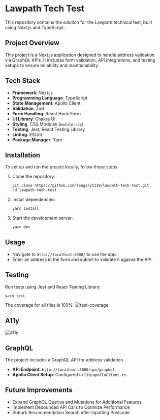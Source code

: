 # Lawpath Tech Test

This repository contains the solution for the Lawpath technical test, built using Next.js and TypeScript.

## Project Overview

This project is a Next.js application designed to handle address validation via GraphQL APIs. It includes form validation, API integrations, and testing setups to ensure reliability and maintainability.

## Tech Stack

- **Framework**: Next.js
- **Programming Language**: TypeScript
- **State Management**: Apollo Client
- **Validation**: Zod
- **Form Handling**: React Hook Form
- **UI Library**: Chakra UI
- **Styling**: CSS Modules (`module.css`)
- **Testing**: Jest, React Testing Library
- **Linting**: ESLint
- **Package Manager**: Yarn

## Installation

To set up and run the project locally, follow these steps:

1. Clone the repository:

   ```sh
   git clone https://github.com/lengary1110/lawpath-tech-test.git
   cd lawpath-tech-test
   ```

2. Install dependencies:

   ```sh
   yarn install
   ```

3. Start the development server:

   ```sh
   yarn dev
   ```

## Usage

- Navigate to `http://localhost:3000/` to use the app.
- Enter an address in the form and submit to validate it against the API.

## Testing

Run tests using Jest and React Testing Library:

```sh
yarn test
```

The coverage for all files is 100%.
![test-coverage](https://github.com/user-attachments/assets/cd8ab414-4590-45de-953d-4ac6187fb55f)

## A11y
![a11y](https://github.com/user-attachments/assets/80813ac2-8444-4dfa-a6c4-9e2869335730)

## GraphQL

The project includes a GraphQL API for address validation.

- **API Endpoint**: `http://localhost:3000/api/graphql`
- **Apollo Client Setup**: Configured in `lib/apolloClient.ts`

## Future Improvements

- Expand GraphQL Queries and Mutations for Additional Features
- Implement Debounced API Calls to Optimize Performance
- Suburb Recommendation Search after Inputting Postcode

